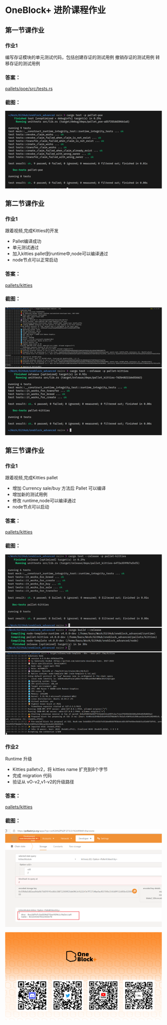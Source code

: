 # OneBlock+ 进阶课程作业

## 第一节课作业

### 作业1

编写存证模块的单元测试代码，包括创建存证的测试用例
撤销存证的测试用例
转移存证的测试用例

### 答案：
[pallets/poe/src/tests.rs](./pallets/poe/src/tests.rs)

### 截图：
![tests](./img/lesson01_01.png)

## 第二节课作业

### 作业1

跟着视频,完成Kitties的开发
* Pallet编译成功
* 单元测试通过
* 加入kitties pallet到runtime中,node可以编译通过
* node节点可以正常启动

### 答案：
[pallets/kitties](./pallets/kitties)

### 截图：
![tests](./img/lesson02_01.png)
![tests](./img/lesson02_02.png)

## 第三节课作业

### 作业1

跟着视频,完成Kitties pallet
* 增加 Currency sale/buy 方法后 Pallet 可以编译
* 增加新的测试用例
* 修改 runtime,node可以编译通过
* node节点可以启动

### 答案：
[pallets/kitties](./pallets/kitties)

### 截图：
![tests](./img/lesson03_01.png)
![tests](./img/lesson03_02.png)
![tests](./img/lesson03_03.png)

### 作业2

Runtime 升级
* Kitties palletv2，将 kitties name 扩充到8个字节
* 完成 migration 代码
* 验证从 vO-v2,v1-v2的升级路径

### 答案：
[pallets/kitties](./pallets/kitties)

### 截图：
![tests](./img/lesson03_04.png)


![OneBlock+](./img/substrate.png)
